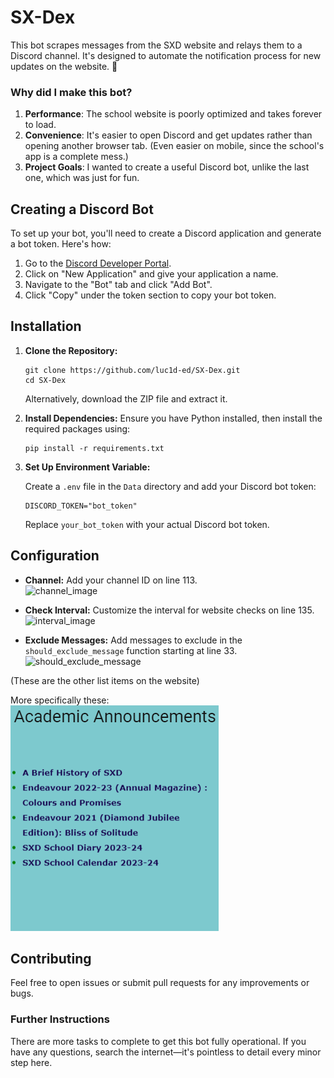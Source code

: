 # SX-Dex

This bot scrapes messages from the SXD website and relays them to a Discord channel. It's designed to automate the notification process for new updates on the website. 🎉

### Why did I make this bot?

1. **Performance**: The school website is poorly optimized and takes forever to load.
2. **Convenience**: It's easier to open Discord and get updates rather than opening another browser tab. (Even easier on mobile, since the school's app is a complete mess.)
3. **Project Goals**: I wanted to create a useful Discord bot, unlike the last one, which was just for fun.

## Creating a Discord Bot
To set up your bot, you'll need to create a Discord application and generate a bot token. Here's how:

1. Go to the [Discord Developer Portal](https://discord.com/developers/applications).
2. Click on "New Application" and give your application a name.
3. Navigate to the "Bot" tab and click "Add Bot".
4. Click "Copy" under the token section to copy your bot token.

## **Installation**

1. **Clone the Repository:**

   ``` 
   git clone https://github.com/luc1d-ed/SX-Dex.git
   cd SX-Dex
   ```
    Alternatively, download the ZIP file and extract it.

2. **Install Dependencies:**
Ensure you have Python installed, then install the required packages using:

   ```
   pip install -r requirements.txt
   ```
3. **Set Up Environment Variable:**

    Create a `.env` file in the `Data` directory and add your Discord bot token:

    ```
    DISCORD_TOKEN="bot_token"
    ```
    Replace `your_bot_token` with your actual Discord bot token.

## Configuration

- **Channel:**
Add your channel ID on line 113.  
![channel_image](../data/images/channel_image.png)

- **Check Interval:**
Customize the interval for website checks on line 135.  
![interval_image](../data/images/interval_image.png)

- **Exclude Messages:**
Add messages to exclude in the `should_exclude_message` function starting at line 33.  
![should_exclude_message](../data/images/should_exclude_message.png)

(These are the other list items on the website)

More specifically these:  
![exclude_messages](/data/images/exclude_message.png)

## Contributing

Feel free to open issues or submit pull requests for any improvements or bugs. 

### Further Instructions

There are more tasks to complete to get this bot fully operational. If you have any questions, search the internet—it's pointless to detail every minor step here.
